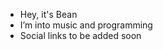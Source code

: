 - Hey, it's Bean
- I’m into music and programming
- Social links to be added soon

<!---
beano-69/beano-69 is a ✨ special ✨ repository because its `README.md` (this file) appears on your GitHub profile.
You can click the Preview link to take a look at your changes.
--->
